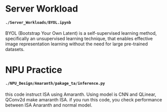 # Server Workload
#### `./Server_Workloads/BYOL.ipynb`
BYOL (Bootstrap Your Own Latent) is a self-supervised learning method, specifically an unsupervised learning technique, that enables effective image representation learning without the need for large pre-trained datasets.

# NPU Practice
#### `./NPU_Design/Amaranth/pakage_ta/inference.py`  
this code instruct ISA using Amaranth. Using model is CNN and QLinear,  QConv2d make amaranth ISA. if you run this code, you check performance between ISA Anaranth and normal model. 